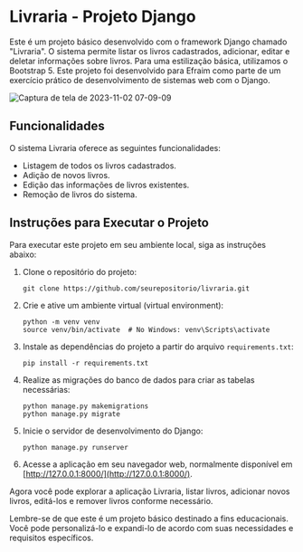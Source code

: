 # Livraria - Projeto Django

Este é um projeto básico desenvolvido com o framework Django chamado "Livraria". O sistema permite listar os livros cadastrados, adicionar, editar e deletar informações sobre livros. Para uma estilização básica, utilizamos o Bootstrap 5. Este projeto foi desenvolvido para Efraim como parte de um exercício prático de desenvolvimento de sistemas web com o Django.


![Captura de tela de 2023-11-02 07-09-09](https://github.com/efraimrocha/crud_livraria/assets/67542881/a25c6c7a-f743-466e-be73-a89e61819d70)


## Funcionalidades

O sistema Livraria oferece as seguintes funcionalidades:

- Listagem de todos os livros cadastrados.
- Adição de novos livros.
- Edição das informações de livros existentes.
- Remoção de livros do sistema.

## Instruções para Executar o Projeto

Para executar este projeto em seu ambiente local, siga as instruções abaixo:

1. Clone o repositório do projeto:
   ```
   git clone https://github.com/seurepositorio/livraria.git
   ```

2. Crie e ative um ambiente virtual (virtual environment):
   ```
   python -m venv venv
   source venv/bin/activate  # No Windows: venv\Scripts\activate
   ```

3. Instale as dependências do projeto a partir do arquivo `requirements.txt`:
   ```
   pip install -r requirements.txt
   ```

4. Realize as migrações do banco de dados para criar as tabelas necessárias:
   ```
   python manage.py makemigrations
   python manage.py migrate
   ```

5. Inicie o servidor de desenvolvimento do Django:
   ```
   python manage.py runserver
   ```

6. Acesse a aplicação em seu navegador web, normalmente disponível em [http://127.0.0.1:8000/](http://127.0.0.1:8000/).

Agora você pode explorar a aplicação Livraria, listar livros, adicionar novos livros, editá-los e remover livros conforme necessário.

Lembre-se de que este é um projeto básico destinado a fins educacionais. Você pode personalizá-lo e expandi-lo de acordo com suas necessidades e requisitos específicos.
